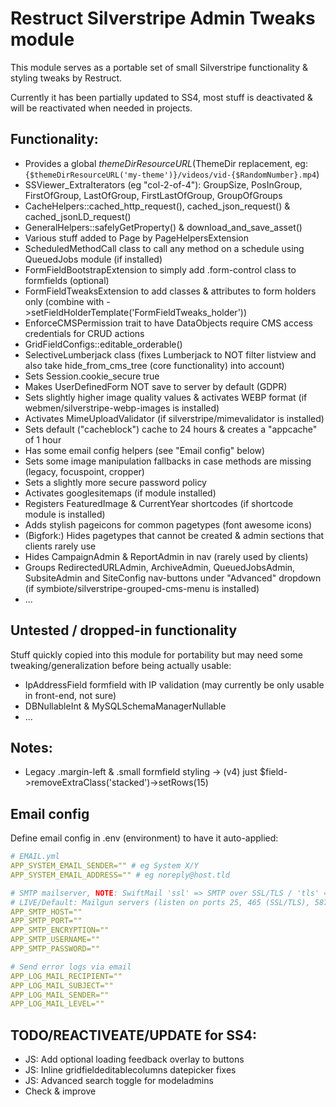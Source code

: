 # Restruct Silverstripe Admin Tweaks module

This module serves as a portable set of small Silverstripe functionality & styling tweaks by Restruct.

Currently it has been partially updated to SS4, most stuff is deactivated & will be reactivated when needed in projects.


## Functionality:

- Provides a global $themeDirResourceURL ($ThemeDir replacement, eg: `{$themeDirResourceURL('my-theme')}/videos/vid-{$RandomNumber}.mp4`)
- SSViewer_ExtraIterators (eg "col-2-of-4"): GroupSize, PosInGroup, FirstOfGroup, LastOfGroup, FirstLastOfGroup, GroupOfGroups
- CacheHelpers::cached_http_request(), cached_json_request() & cached_jsonLD_request()
- GeneralHelpers::safelyGetProperty() & download_and_save_asset()
- Various stuff added to Page by PageHelpersExtension
- ScheduledMethodCall class to call any method on a schedule using QueuedJobs module (if installed)
- FormFieldBootstrapExtension to simply add .form-control class to formfields (optional)
- FormFieldTweaksExtension to add classes & attributes to form holders only (combine with ->setFieldHolderTemplate('FormFieldTweaks_holder'))
- EnforceCMSPermission trait to have DataObjects require CMS access credentials for CRUD actions
- GridFieldConfigs::editable_orderable()
- SelectiveLumberjack class (fixes Lumberjack to NOT filter listview and also take hide_from_cms_tree (core functionality) into account)
- Sets Session.cookie_secure true
- Makes UserDefinedForm NOT save to server by default (GDPR)
- Sets slightly higher image quality values & activates WEBP format (if webmen/silverstripe-webp-images is installed)
- Activates MimeUploadValidator (if silverstripe/mimevalidator is installed)
- Sets default ("cacheblock") cache to 24 hours & creates a "appcache" of 1 hour
- Has some email config helpers (see "Email config" below)
- Sets some image manipulation fallbacks in case methods are missing (legacy, focuspoint, cropper)
- Sets a slightly more secure password policy
- Activates googlesitemaps (if module installed)
- Registers FeaturedImage & CurrentYear shortcodes (if shortcode module is installed)
- Adds stylish pageicons for common pagetypes (font awesome icons)
- (Bigfork:) Hides pagetypes that cannot be created & admin sections that clients rarely use
- Hides CampaignAdmin & ReportAdmin in nav (rarely used by clients)
- Groups RedirectedURLAdmin, ArchiveAdmin, QueuedJobsAdmin, SubsiteAdmin and SiteConfig nav-buttons under "Advanced" dropdown (if symbiote/silverstripe-grouped-cms-menu is installed)
- ...

## Untested / dropped-in functionality

Stuff quickly copied into this module for portability but may need some tweaking/generalization before being actually usable:

- IpAddressField formfield with IP validation (may currently be only usable in front-end, not sure)
- DBNullableInt & MySQLSchemaManagerNullable
- ...

## Notes:

- Legacy .margin-left & .small formfield styling -> (v4) just $field->removeExtraClass('stacked')->setRows(15)

## Email config

Define email config in .env (environment) to have it auto-applied:

```yml
# EMAIL.yml
APP_SYSTEM_EMAIL_SENDER="" # eg System X/Y
APP_SYSTEM_EMAIL_ADDRESS="" # eg noreply@host.tld

# SMTP mailserver, NOTE: SwiftMail 'ssl' => SMTP over SSL/TLS / 'tls' => STARTTLS
# LIVE/Default: Mailgun servers (listen on ports 25, 465 (SSL/TLS), 587 (STARTTLS), and 2525)
APP_SMTP_HOST=""
APP_SMTP_PORT=""
APP_SMTP_ENCRYPTION=""
APP_SMTP_USERNAME=""
APP_SMTP_PASSWORD=""

# Send error logs via email
APP_LOG_MAIL_RECIPIENT=""
APP_LOG_MAIL_SUBJECT=""
APP_LOG_MAIL_SENDER=""
APP_LOG_MAIL_LEVEL=""
```

## TODO/REACTIVEATE/UPDATE for SS4:

- JS: Add optional loading feedback overlay to buttons
- JS: Inline gridfieldeditablecolumns datepicker fixes
- JS: Advanced search toggle for modeladmins
- Check & improve
